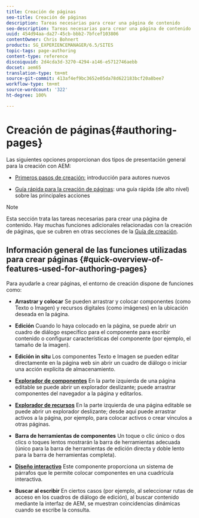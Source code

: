 ```yaml
---
title: Creación de páginas
seo-title: Creación de páginas
description: Tareas necesarias para crear una página de contenido
seo-description: Tareas necesarias para crear una página de contenido
uuid: 454d94aa-da27-45cb-bbb2-7bfcef103806
contentOwner: Chris Bohnert
products: SG_EXPERIENCEMANAGER/6.5/SITES
topic-tags: page-authoring
content-type: reference
discoiquuid: 2d4cda3d-3270-4294-a146-e5712746aebb
docset: aem65
translation-type: tm+mt
source-git-commit: 413af4ef9bc3652e05da78d622183bcf20a8bee7
workflow-type: tm+mt
source-wordcount: '322'
ht-degree: 100%

---
```



# Creación de páginas{#authoring-pages}

Las siguientes opciones proporcionan dos tipos de presentación general para la creación con AEM:

* [Primeros pasos de creación:](/help/sites-authoring/first-steps.md) introducción para autores nuevos

* [Guía rápida para la creación de páginas](/help/sites-authoring/qg-page-authoring.md): una guía rápida (de alto nivel) sobre las principales acciones

>[!NOTE]
>
>Esta sección trata las tareas necesarias para crear una página de contenido. Hay muchas funciones adicionales relacionadas con la creación de páginas, que se cubren en otras secciones de la [Guía de creación](/help/sites-authoring/home.md).

## Información general de las funciones utilizadas para crear páginas {#quick-overview-of-features-used-for-authoring-pages}

Para ayudarle a crear páginas, el entorno de creación dispone de funciones como:

* **Arrastrar y colocar** Se pueden arrastrar y colocar componentes (como Texto o Imagen) y recursos digitales (como imágenes) en la ubicación deseada en la página.

* **Edición** Cuando lo haya colocado en la página, se puede abrir un cuadro de diálogo específico para el componente para escribir contenido o configurar características del componente (por ejemplo, el tamaño de la imagen).

* **Edición in situ** Los componentes Texto e Imagen se pueden editar directamente en la página web sin abrir un cuadro de diálogo o iniciar una acción explícita de almacenamiento.

* **[Explorador de componentes](/help/sites-authoring/author-environment-tools.md#componentsbrowsertouchoptimizedui)** En la parte izquierda de una página editable se puede abrir un explorador deslizante; puede arrastrar componentes del navegador a la página y editarlos.

* **[Explorador de recursos](/help/sites-authoring/author-environment-tools.md#assetsbrowsertouchoptimizedui)** En la parte izquierda de una página editable se puede abrir un explorador deslizante; desde aquí puede arrastrar activos a la página, por ejemplo, para colocar activos o crear vínculos a otras páginas.

* **Barra de herramientas de componentes** Un toque o clic único o dos clics o toques lentos mostrarán la barra de herramientas adecuada (único para la barra de herramientas de edición directa y doble lento para la barra de herramientas completa).

* **[Diseño interactivo](/help/sites-authoring/responsive-layout.md)** Este componente proporciona un sistema de párrafos que le permite colocar componentes en una cuadrícula interactiva.

* **Buscar al escribir** En ciertos casos (por ejemplo, al seleccionar rutas de acceso en los cuadros de diálogo de edición), al buscar contenido mediante la interfaz de AEM, se muestran coincidencias dinámicas cuando se escribe la consulta.

